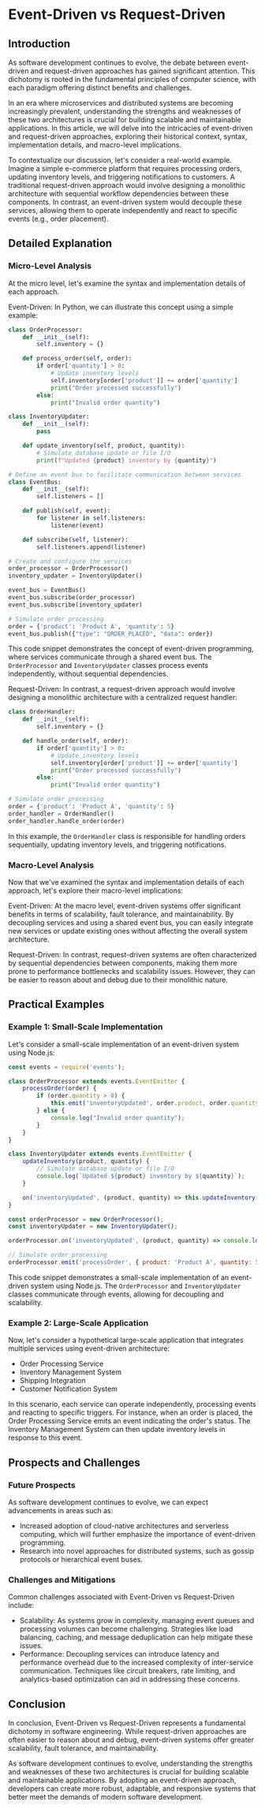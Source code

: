 # Event-Driven vs Request-Driven
## Introduction
As software development continues to evolve, the debate between event-driven and request-driven approaches has gained significant attention. This dichotomy is rooted in the fundamental principles of computer science, with each paradigm offering distinct benefits and challenges.

In an era where microservices and distributed systems are becoming increasingly prevalent, understanding the strengths and weaknesses of these two architectures is crucial for building scalable and maintainable applications. In this article, we will delve into the intricacies of event-driven and request-driven approaches, exploring their historical context, syntax, implementation details, and macro-level implications.

To contextualize our discussion, let's consider a real-world example. Imagine a simple e-commerce platform that requires processing orders, updating inventory levels, and triggering notifications to customers. A traditional request-driven approach would involve designing a monolithic architecture with sequential workflow dependencies between these components. In contrast, an event-driven system would decouple these services, allowing them to operate independently and react to specific events (e.g., order placement).

## Detailed Explanation
### Micro-Level Analysis

At the micro level, let's examine the syntax and implementation details of each approach.

Event-Driven: In Python, we can illustrate this concept using a simple example:
```python
class OrderProcessor:
    def __init__(self):
        self.inventory = {}

    def process_order(self, order):
        if order['quantity'] > 0:
            # Update inventory levels
            self.inventory[order['product']] += order['quantity']
            print("Order processed successfully")
        else:
            print("Invalid order quantity")

class InventoryUpdater:
    def __init__(self):
        pass

    def update_inventory(self, product, quantity):
        # Simulate database update or file I/O
        print(f"Updated {product} inventory by {quantity}")

# Define an event bus to facilitate communication between services
class EventBus:
    def __init__(self):
        self.listeners = []

    def publish(self, event):
        for listener in self.listeners:
            listener(event)

    def subscribe(self, listener):
        self.listeners.append(listener)

# Create and configure the services
order_processor = OrderProcessor()
inventory_updater = InventoryUpdater()

event_bus = EventBus()
event_bus.subscribe(order_processor)
event_bus.subscribe(inventory_updater)

# Simulate order processing
order = {'product': 'Product A', 'quantity': 5}
event_bus.publish({"type": "ORDER_PLACED", "data": order})
```
This code snippet demonstrates the concept of event-driven programming, where services communicate through a shared event bus. The `OrderProcessor` and `InventoryUpdater` classes process events independently, without sequential dependencies.

Request-Driven: In contrast, a request-driven approach would involve designing a monolithic architecture with a centralized request handler:
```python
class OrderHandler:
    def __init__(self):
        self.inventory = {}

    def handle_order(self, order):
        if order['quantity'] > 0:
            # Update inventory levels
            self.inventory[order['product']] += order['quantity']
            print("Order processed successfully")
        else:
            print("Invalid order quantity")

# Simulate order processing
order = {'product': 'Product A', 'quantity': 5}
order_handler = OrderHandler()
order_handler.handle_order(order)
```
In this example, the `OrderHandler` class is responsible for handling orders sequentially, updating inventory levels, and triggering notifications.

### Macro-Level Analysis

Now that we've examined the syntax and implementation details of each approach, let's explore their macro-level implications:

Event-Driven: At the macro level, event-driven systems offer significant benefits in terms of scalability, fault tolerance, and maintainability. By decoupling services and using a shared event bus, you can easily integrate new services or update existing ones without affecting the overall system architecture.

Request-Driven: In contrast, request-driven systems are often characterized by sequential dependencies between components, making them more prone to performance bottlenecks and scalability issues. However, they can be easier to reason about and debug due to their monolithic nature.

## Practical Examples

### Example 1: Small-Scale Implementation

Let's consider a small-scale implementation of an event-driven system using Node.js:
```javascript
const events = require('events');

class OrderProcessor extends events.EventEmitter {
    processOrder(order) {
        if (order.quantity > 0) {
            this.emit('inventoryUpdated', order.product, order.quantity);
        } else {
            console.log("Invalid order quantity");
        }
    }
}

class InventoryUpdater extends events.EventEmitter {
    updateInventory(product, quantity) {
        // Simulate database update or file I/O
        console.log(`Updated ${product} inventory by ${quantity}`);
    }

    on('inventoryUpdated', (product, quantity) => this.updateInventory(product, quantity));
}

const orderProcessor = new OrderProcessor();
const inventoryUpdater = new InventoryUpdater();

orderProcessor.on('inventoryUpdated', (product, quantity) => console.log(`Updated ${product} inventory by ${quantity}`));

// Simulate order processing
orderProcessor.emit('processOrder', { product: 'Product A', quantity: 5 });
```
This code snippet demonstrates a small-scale implementation of an event-driven system using Node.js. The `OrderProcessor` and `InventoryUpdater` classes communicate through events, allowing for decoupling and scalability.

### Example 2: Large-Scale Application

Now, let's consider a hypothetical large-scale application that integrates multiple services using event-driven architecture:

* Order Processing Service
* Inventory Management System
* Shipping Integration
* Customer Notification System

In this scenario, each service can operate independently, processing events and reacting to specific triggers. For instance, when an order is placed, the Order Processing Service emits an event indicating the order's status. The Inventory Management System can then update inventory levels in response to this event.

## Prospects and Challenges
### Future Prospects

As software development continues to evolve, we can expect advancements in areas such as:

* Increased adoption of cloud-native architectures and serverless computing, which will further emphasize the importance of event-driven programming.
* Research into novel approaches for distributed systems, such as gossip protocols or hierarchical event buses.

### Challenges and Mitigations

Common challenges associated with Event-Driven vs Request-Driven include:

* Scalability: As systems grow in complexity, managing event queues and processing volumes can become challenging. Strategies like load balancing, caching, and message deduplication can help mitigate these issues.
* Performance: Decoupling services can introduce latency and performance overhead due to the increased complexity of inter-service communication. Techniques like circuit breakers, rate limiting, and analytics-based optimization can aid in addressing these concerns.

## Conclusion

In conclusion, Event-Driven vs Request-Driven represents a fundamental dichotomy in software engineering. While request-driven approaches are often easier to reason about and debug, event-driven systems offer greater scalability, fault tolerance, and maintainability.

As software development continues to evolve, understanding the strengths and weaknesses of these two architectures is crucial for building scalable and maintainable applications. By adopting an event-driven approach, developers can create more robust, adaptable, and responsive systems that better meet the demands of modern software development.